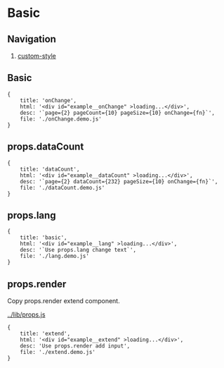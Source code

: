 # Basic

## Navigation

1. [custom-style](./custom-style.md)

## Basic

````demo
{
    title: 'onChange',
    html: '<div id="example__onChange" >loading...</div>',
    desc: '`page={2} pageCount={10} pageSize={10} onChange={fn}`',
    file: './onChange.demo.js'
}
````

## props.dataCount

````demo
{
    title: 'dataCount',
    html: '<div id="example__dataCount" >loading...</div>',
    desc: '`page={2} dataCount={232} pageSize={10} onChange={fn}`',
    file: './dataCount.demo.js'
}
````

## props.lang

````demo
{
    title: 'basic',
    html: '<div id="example__lang" >loading...</div>',
    desc: '`Use props.lang change text`',
    file: './lang.demo.js'
}
````

## props.render

Copy props.render extend component.

[../lib/props.js](../lib/props.js)

<!--MR-H
<div style="border:1px solid gray;height:20em;overflow:auto;" >
-->

<!--MARKRUN-REPLACE
{
    file: '../lib/props.js',
    type: 'pre'
}
-->

<!--MR-H
</div>
-->

````demo
{
    title: 'extend',
    html: '<div id="example__extend" >loading...</div>',
    desc: 'Use props.render add input',
    file: './extend.demo.js'
}
````
